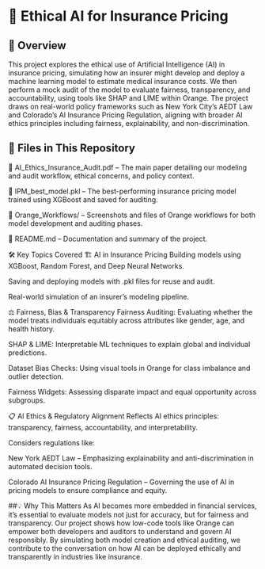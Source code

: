 # 🤖 Ethical AI for Insurance Pricing 

## 📌 Overview
This project explores the ethical use of Artificial Intelligence (AI) in insurance pricing, simulating how an insurer might develop and deploy a machine learning model to estimate medical insurance costs. We then perform a mock audit of the model to evaluate fairness, transparency, and accountability, using tools like SHAP and LIME within Orange. The project draws on real-world policy frameworks such as New York City’s AEDT Law and Colorado’s AI Insurance Pricing Regulation, aligning with broader AI ethics principles including fairness, explainability, and non-discrimination.

## 📂 Files in This Repository
📄 AI_Ethics_Insurance_Audit.pdf – The main paper detailing our modeling and audit workflow, ethical concerns, and policy context.

🧠 IPM_best_model.pkl – The best-performing insurance pricing model trained using XGBoost and saved for auditing.

🔧 Orange_Workflows/ – Screenshots and files of Orange workflows for both model development and auditing phases.

📜 README.md – Documentation and summary of the project. 

🛠️ Key Topics Covered
🏗️ AI in Insurance Pricing
Building models using XGBoost, Random Forest, and Deep Neural Networks.

Saving and deploying models with .pkl files for reuse and audit.

Real-world simulation of an insurer’s modeling pipeline.

⚖️ Fairness, Bias & Transparency
Fairness Auditing: Evaluating whether the model treats individuals equitably across attributes like gender, age, and health history.

SHAP & LIME: Interpretable ML techniques to explain global and individual predictions.

Dataset Bias Checks: Using visual tools in Orange for class imbalance and outlier detection.

Fairness Widgets: Assessing disparate impact and equal opportunity across subgroups.

📋 AI Ethics & Regulatory Alignment
Reflects AI ethics principles: transparency, fairness, accountability, and interpretability.

Considers regulations like:

New York AEDT Law – Emphasizing explainability and anti-discrimination in automated decision tools.

Colorado AI Insurance Pricing Regulation – Governing the use of AI in pricing models to ensure compliance and equity.

##💡 Why This Matters
As AI becomes more embedded in financial services, it’s essential to evaluate models not just for accuracy, but for fairness and transparency. Our project shows how low-code tools like Orange can empower both developers and auditors to understand and govern AI responsibly. By simulating both model creation and ethical auditing, we contribute to the conversation on how AI can be deployed ethically and transparently in industries like insurance.

